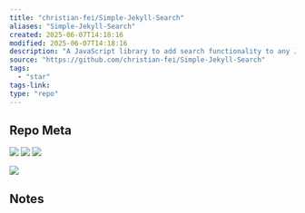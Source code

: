 ```yaml
---
title: "christian-fei/Simple-Jekyll-Search"
aliases: "Simple-Jekyll-Search"
created: 2025-06-07T14:18:16
modified: 2025-06-07T14:18:16
description: "A JavaScript library to add search functionality to any Jekyll blog."
source: "https://github.com/christian-fei/Simple-Jekyll-Search"
tags:
  - "star"
tags-link:
type: "repo"
---
```

## Repo Meta

![](https://img.shields.io/github/stars/christian-fei/Simple-Jekyll-Search?style=for-the-badge&label=stars) ![](https://img.shields.io/github/repo-size/christian-fei/Simple-Jekyll-Search?style=for-the-badge&label=size) ![](https://img.shields.io/github/created-at/christian-fei/Simple-Jekyll-Search?style=for-the-badge&label=since)

[![](https://github-readme-stats.vercel.app/api/pin/?username=christian-fei&repo=Simple-Jekyll-Search&bg_color=00000000)](https://github.com/christian-fei/Simple-Jekyll-Search)

## Notes

